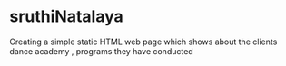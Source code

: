 # sruthiNatalaya
Creating a simple static HTML web page which shows about the clients dance academy , programs they have conducted 
